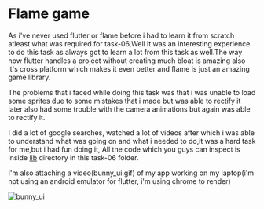 # Flame game

As i've never used flutter or flame before i had to learn it from scratch atleast what was required for task-06,Well it was an interesting experience to do this task as always got to learn a lot from this task as well.The way how flutter handles a project without creating much bloat is amazing also it's cross platform which makes it even better and flame is just an amazing game library.

The problems that i faced while doing this task was that i was unable to load some sprites due to some mistakes that i made but was able to rectify it later also had some trouble with the camera animations but again was able to rectify it.

I did a lot of google searches, watched a lot of videos after which i was able to understand what was going on and what i needed to do,it was a hard task for me,but i had fun doing it, All the code which you guys can inspect is inside [lib](https://github.com/ArunKrishnan0x168/amfoss-tasks/tree/main/task-06/lib) directory in this task-06 folder.

I'm also attaching a video(bunny_ui.gif) of my app working on my laptop(i'm not using an android emulator for flutter, i'm using chrome to render)

![bunny_ui](https://github.com/ArunKrishnan0x168/amfoss-tasks/blob/main/task-06/bunny_ui.gif)